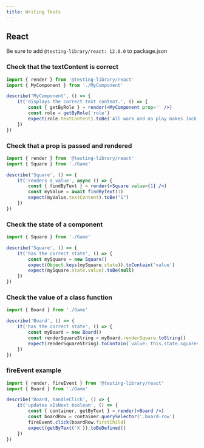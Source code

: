 ```yaml
---
title: Writing Tests
---
```


## React
Be sure to add `@testing-library/react: 12.0.0` to package.json

### Check that the textContent is correct

```jsx
import { render } from '@testing-library/react'
import { MyComponent } from './MyComponent'

describe('MyComponent', () => {
    it('displays the correct text content.', () => {
        const { getByRole } = render(<MyComponent prop='' />)
        const role = getByRole('role')
        expect(role.textContent).toBe('All work and no play makes Jack a dull boy.')
    })
})
```

### Check that a prop is passed and rendered

```jsx
import { render } from '@testing-library/react'
import { Square } from './Game'

describe('Square', () => {
    it('renders a value', async () => {
        const { findByText } = render(<Square value={1} />)
        const myValue = await findByText(1)
        expect(myValue.textContent).toBe("1")
    })
})
```

### Check the state of a component

```jsx
import { Square } from './Game'

describe('Square', () => {
    it('has the correct state', () => {
        const mySquare = new Square()
        expect(Object.keys(mySquare.state)).toContain('value')
        expect(mySquare.state.value).toBe(null)
    })
})
```

### Check the value of a class function

```jsx
import { Board } from './Game'

describe('Board', () => {
    it('has the correct state', () => {
        const myBoard = new Board()
        const renderSquareString = myBoard.renderSquare.toString()
        expect(renderSquareString).toContain(`value: this.state.squares[i]`)
    })
})
```

### fireEvent example

```jsx
import { render, fireEvent } from '@testing-library/react'
import { Board } from './Game'

describe('Board, handleClick', () => {
	it('updates xIsNext boolean', () => {
		const { container, getByText } = render(<Board />)
		const boardRow = container.querySelector('.board-row')
		fireEvent.click(boardRow.firstChild)
		expect(getByText('X')).toBeDefined()
	})
})
```